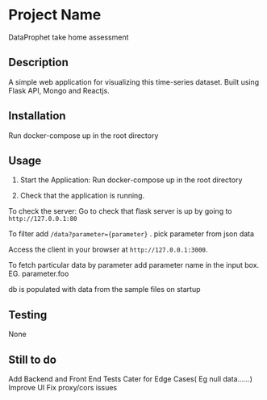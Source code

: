 # Project Name
DataProphet take home assessment
## Description

A simple web application for visualizing this time-series dataset.
Built using Flask API, Mongo and Reactjs.

## Installation

Run docker-compose up in the root directory

## Usage

1. Start the Application:
Run docker-compose up in the root directory

2. Check that the application is running.

To check the server: Go to check that flask server is up by going to `http://127.0.0.1:80` 

To filter add `/data?parameter={parameter}` . pick parameter from json data

Access the client in your browser at `http://127.0.0.1:3000`.

To fetch particular data by parameter 
add parameter name in the input box.
EG. parameter.foo

db is populated with data from the sample files on startup

## Testing
None

## Still to do
Add Backend and Front End Tests
Cater for Edge Cases( Eg null data......)
Improve UI
Fix proxy/cors issues